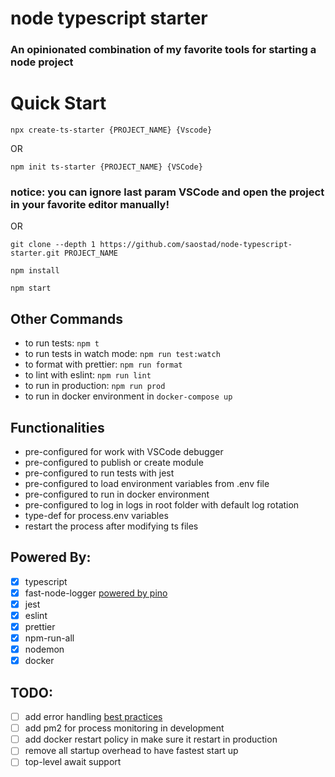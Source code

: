 # node typescript starter

### An opinionated combination of my favorite tools for starting a node project

# Quick Start

`npx create-ts-starter {PROJECT_NAME} {Vscode}`

OR

`npm init ts-starter {PROJECT_NAME} {VSCode}`

### notice: you can ignore last param VSCode and open the project in your favorite editor manually!

OR

`git clone --depth 1 https://github.com/saostad/node-typescript-starter.git PROJECT_NAME`

`npm install`

`npm start`

## Other Commands

- to run tests: `npm t`
- to run tests in watch mode: `npm run test:watch`
- to format with prettier: `npm run format`
- to lint with eslint: `npm run lint`
- to run in production: `npm run prod`
- to run in docker environment in `docker-compose up`

## Functionalities

- pre-configured for work with VSCode debugger
- pre-configured to publish or create module
- pre-configured to run tests with jest
- pre-configured to load environment variables from .env file
- pre-configured to run in docker environment
- pre-configured to log in logs in root folder with default log rotation
- type-def for process.env variables
- restart the process after modifying ts files

## Powered By:

- [x] typescript
- [x] fast-node-logger [powered by pino](https://github.com/pinojs/pino)
- [x] jest
- [x] eslint
- [x] prettier
- [x] npm-run-all
- [x] nodemon
- [x] docker

## TODO:

- [ ] add error handling [best practices](https://www.youtube.com/watch?v=62ZRPJkHOX0&list=WL&index=10&t=0s)
- [ ] add pm2 for process monitoring in development
- [ ] add docker restart policy in make sure it restart in production
- [ ] remove all startup overhead to have fastest start up
- [ ] top-level await support
